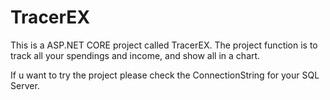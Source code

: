 # TracerEX

This is a ASP.NET CORE project called TracerEX.
The project function is to track all your spendings and income, and show all in a chart.

If u want to try the project please check the ConnectionString for your SQL Server.
